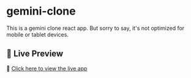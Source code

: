 # gemini-clone
This is a gemini clone react app. But sorry to say, it's not optimized for mobile or tablet devices.
## 🚀 Live Preview
🔗 [Click here to view the live app](https://gemini-clone-ya3o.onrender.com)
